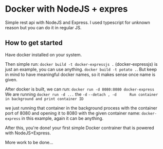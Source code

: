 # Docker with NodeJS + expres

Simple rest api with NodeJS and Express. I used typescript for unknown reason but you can do it in regular JS.

## How to get started

Have docker installed on your system. 

Then simple run: `docker build -t docker-expressjs .` (docker-expressjs) is just an example, you can use anything. `docker build -t potato .`. But keep in mind to have meaningful docker names, so it makes sense once name is given.

After docker is built, we can run: `docker run -d 8080:8080 docker-express` 
We are running `docker run -d ...` the `-d`
`--detach , -d		Run container in background and print container ID`


we just running that container in the background process with the container port of 8080 and opening it to 8080 with the given container name: `docker-express` in this example, again it can be anything.

After this, you're done! your first simple Docker contrainer that is powered with NodeJS+Express.

More work to be done...